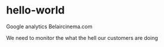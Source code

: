 # hello-world
Google analytics Belaircinema.com

We need to monitor the what the hell our customers are doing
